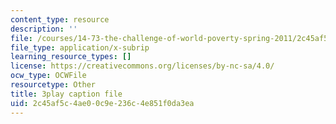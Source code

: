 ```yaml
---
content_type: resource
description: ''
file: /courses/14-73-the-challenge-of-world-poverty-spring-2011/2c45af5c4ae00c9e236c4e851f0da3ea_ZaN3W5as42s.srt
file_type: application/x-subrip
learning_resource_types: []
license: https://creativecommons.org/licenses/by-nc-sa/4.0/
ocw_type: OCWFile
resourcetype: Other
title: 3play caption file
uid: 2c45af5c-4ae0-0c9e-236c-4e851f0da3ea
---
```

